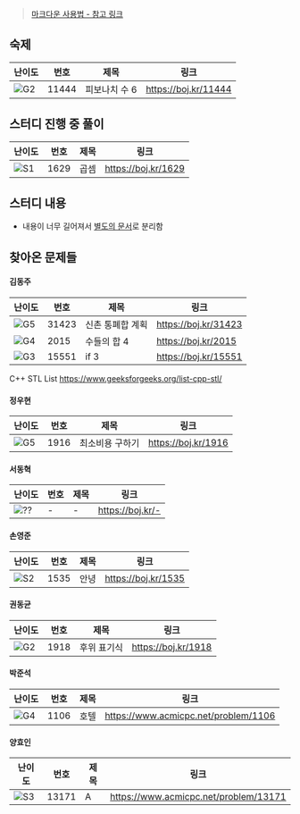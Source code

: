 > [마크다운 사용법 - 참고 링크](https://gist.github.com/ihoneymon/652be052a0727ad59601)

<!-- 문제 템플릿

| 난이도 | 번호 | 제목 | 링크             |
| ------ | ---- | ---- | ---------------- |
| ![??]  | -    | -    | https://boj.kr/- |

-->

## 숙제

| 난이도 | 번호  | 제목          | 링크                 |
| ------ | ----- | ------------- | -------------------- |
| ![G2]  | 11444 | 피보나치 수 6 | https://boj.kr/11444 |

## 스터디 진행 중 풀이

| 난이도 | 번호 | 제목 | 링크                |
| ------ | ---- | ---- | ------------------- |
| ![S1]  | 1629 | 곱셈 | https://boj.kr/1629 |

## 스터디 내용

* 내용이 너무 길어져서 [별도의 문서](./스터디내용.md)로 분리함

## 찾아온 문제들

#### 김동주

| 난이도 | 번호  | 제목             | 링크                   |
| ------ | ----- | ---------------- | ---------------------- |
| ![G5]  | 31423 | 신촌 통폐합 계획 | <https://boj.kr/31423> |
| ![G4]  | 2015  | 수들의 합 4      | <https://boj.kr/2015>  |
| ![G3]  | 15551 | if 3             | <https://boj.kr/15551> |

C++ STL List
https://www.geeksforgeeks.org/list-cpp-stl/

#### 정우현

| 난이도 | 번호 | 제목 | 링크             |
| ------ | ---- | ---- | ---------------- |
| ![G5]  | 1916   | 최소비용 구하기   | https://boj.kr/1916 |

#### 서동혁

| 난이도 | 번호 | 제목 | 링크             |
| ------ | ---- | ---- | ---------------- |
| ![??]  | -    | -    | https://boj.kr/- |

#### 손영준

| 난이도 | 번호 | 제목 | 링크             |
| ------ | ---- | ---- | ---------------- |
| ![S2]  | 1535    | 안녕    | https://boj.kr/1535 |

#### 권동균

| 난이도 | 번호 | 제목 | 링크             |
| ------ | ---- | ---- | ---------------- |
| ![G2]  | 1918 | 후위 표기식| https://boj.kr/1918|

#### 박준석

| 난이도 | 번호 | 제목 | 링크             |
| ------ | ---- | ---- | ---------------- |
| ![G4]  | 1106 | 호텔 | https://www.acmicpc.net/problem/1106 |

#### 양효인

| 난이도 | 번호 | 제목 | 링크             |
| ------ | ---- | ---- | ---------------- |
| ![S3]  | 13171    | A    | https://www.acmicpc.net/problem/13171 |

<!-- solved.ac 문제 난이도 별 태그 이미지 -->

[P1]: https://d2gd6pc034wcta.cloudfront.net/tier/20.svg
[P2]: https://d2gd6pc034wcta.cloudfront.net/tier/19.svg
[P3]: https://d2gd6pc034wcta.cloudfront.net/tier/18.svg
[P4]: https://d2gd6pc034wcta.cloudfront.net/tier/17.svg
[P5]: https://d2gd6pc034wcta.cloudfront.net/tier/16.svg
[G1]: https://d2gd6pc034wcta.cloudfront.net/tier/15.svg
[G2]: https://d2gd6pc034wcta.cloudfront.net/tier/14.svg
[G3]: https://d2gd6pc034wcta.cloudfront.net/tier/13.svg
[G4]: https://d2gd6pc034wcta.cloudfront.net/tier/12.svg
[G5]: https://d2gd6pc034wcta.cloudfront.net/tier/11.svg
[S1]: https://d2gd6pc034wcta.cloudfront.net/tier/10.svg
[S2]: https://d2gd6pc034wcta.cloudfront.net/tier/9.svg
[S3]: https://d2gd6pc034wcta.cloudfront.net/tier/8.svg
[S4]: https://d2gd6pc034wcta.cloudfront.net/tier/7.svg
[S5]: https://d2gd6pc034wcta.cloudfront.net/tier/6.svg
[??]: https://d2gd6pc034wcta.cloudfront.net/tier/0.svg
